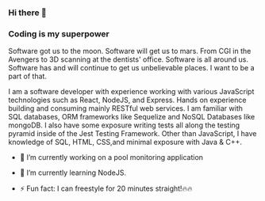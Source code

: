 ### Hi there 👋

### Coding is my superpower 
Software got us to the moon. Software will get us to mars. From CGI in the Avengers to 3D scanning at the dentists' office. Software is all around us. Software has and will continue to get us unbelievable places. I want to be a part of that.

I am a software developer with experience working with various JavaScript technologies such as React, NodeJS, and Express. Hands on experience building and consuming mainly RESTful web services. I am familiar with SQL databases, ORM frameworks like Sequelize and NoSQL Databases like mongoDB. I also have some exposure writing tests all along the testing pyramid inside of the Jest Testing Framework.  Other than JavaScript, I have knowledge of SQL, HTML, CSS,and minimal exposure with Java & C++.



- 🔭 I’m currently working on a pool monitoring application
- 🌱 I’m currently learning NodeJS.

- ⚡ Fun fact: I can freestyle for 20 minutes straight!🔥🔥

